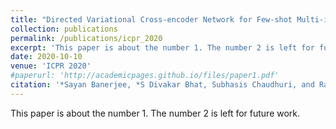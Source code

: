 ```yaml
---
title: "Directed Variational Cross-encoder Network for Few-shot Multi-image Co-segmentation"
collection: publications
permalink: /publications/icpr_2020
excerpt: 'This paper is about the number 1. The number 2 is left for future work.'
date: 2020-10-10
venue: 'ICPR 2020'
#paperurl: 'http://academicpages.github.io/files/paper1.pdf'
citation: '*Sayan Banerjee, *S Divakar Bhat, Subhasis Chaudhuri, and Rajbabu Velmurugan. &quot;Directed Variational Cross-encoder Network for Few-shot Multi-image Co-segmentation.&quot; <i>ICPR 2020 </i>. \* denotes equal contribution'
---
```

This paper is about the number 1. The number 2 is left for future work.

<!---[Download paper here](http://academicpages.github.io/files/paper1.pdf)--->

<!---Recommended citation: Your Name, You. (2009). "Paper Title Number 1." <i>Journal 1</i>. 1(1).--->
